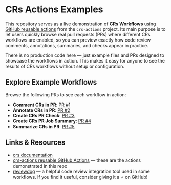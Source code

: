 # CRs Actions Examples

This repository serves as a live demonstration of **CRs Workflows** using [GitHub reusable actions](https://github.com/cr-review-tools/crs-actions) from the `crs-actions` project. Its main purpose is to let users quickly browse real pull requests (PRs) where different CRs workflows are enabled, so you can preview exactly how code review comments, annotations, summaries, and checks appear in practice.

There is no production code here — just example files and PRs designed to showcase the workflows in action. This makes it easy for anyone to see the results of CRs workflows without setup or configuration.

## Explore Example Workflows

Browse the following PRs to see each workflow in action:

- **Comment CRs in PR**: [PR #1](https://github.com/cr-review-tools/crs-actions-examples/pull/1)
- **Annotate CRs in PR**: [PR #2](https://github.com/cr-review-tools/crs-actions-examples/pull/2)
- **Create CRs PR Check**: [PR #3](https://github.com/cr-review-tools/crs-actions-examples/pull/3)
- **Create CRs PR Job Summary**: [PR #4](https://github.com/cr-review-tools/crs-actions-examples/pull/4)
- **Summarize CRs in PR**: [PR #5](https://github.com/cr-review-tools/crs-actions-examples/pull/5)

## Links & Resources

- [crs documentation](https://mbarbin.github.io/crs/)
- [crs-actions reusable GitHub Actions](https://github.com/cr-review-tools/crs-actions) — these are the actions demonstrated in this repo
- [reviewdog](https://github.com/reviewdog/reviewdog) — a helpful code review integration tool used in some workflows. If you find it useful, consider giving it a ⭐ on GitHub!

